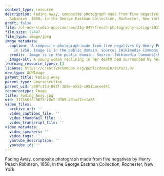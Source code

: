 ```yaml
---
content_type: resource
description: Fading Away, composite photograph made from five negatives by Henry Peach
  Robinson, 1858; in the George Eastman Collection, Rochester, New York.
draft: false
file: /ol-ocw-studio-app/courses/21g-049-french-photography-spring-2017/317466f85673f8e93789431ad2ee1a35_Fading_Away.jpg
file_size: 77447
file_type: image/jpeg
image_metadata:
  caption: 'A composite photograph made from five negatives by Henry Peach Robinson
    in 1858. Image is in the public domain. Source: [Wikimedia Commons](https://commons.wikimedia.org/wiki/File:Fading_Away.jpg).'
  credit: 'Image is in the public domain. Source: [Wikimedia Commons](https://commons.wikimedia.org/wiki/File:Fading_Away.jpg).'
  image-alt: A young woman reclining in her death bed surrounded by her family.
learning_resource_types: []
license: https://creativecommons.org/publicdomain/zero/1.0/
ocw_type: OCWImage
parent_title: Fading Away
parent_type: CourseSection
parent_uid: a80fc33d-083f-3b5e-e553-a951bacee641
resourcetype: Image
title: Fading_Away.jpg
uid: 317466f8-5673-f8e9-3789-431ad2ee1a35
video_files:
  archive_url: ''
  video_captions_file: ''
  video_thumbnail_file: ''
  video_transcript_file: ''
video_metadata:
  video_speakers: ''
  video_tags: ''
  youtube_description: ''
  youtube_id: ''
---
```

Fading Away, composite photograph made from five negatives by Henry Peach Robinson, 1858; in the George Eastman Collection, Rochester, New York.
